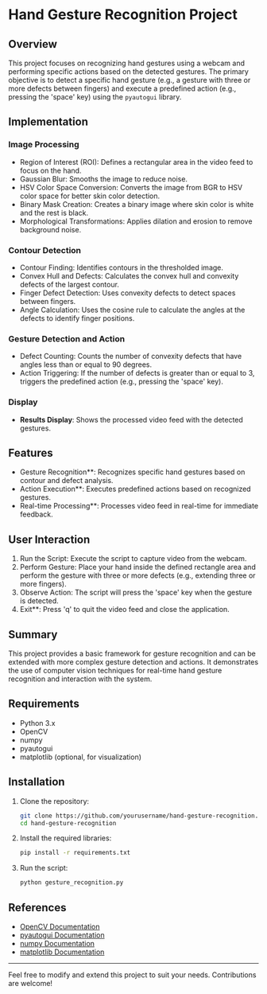 # Hand Gesture Recognition Project

## Overview

This project focuses on recognizing hand gestures using a webcam and performing specific actions based on the detected gestures. The primary objective is to detect a specific hand gesture (e.g., a gesture with three or more defects between fingers) and execute a predefined action (e.g., pressing the 'space' key) using the `pyautogui` library.

## Implementation

### Image Processing
- Region of Interest (ROI): Defines a rectangular area in the video feed to focus on the hand.
- Gaussian Blur: Smooths the image to reduce noise.
- HSV Color Space Conversion: Converts the image from BGR to HSV color space for better skin color detection.
- Binary Mask Creation: Creates a binary image where skin color is white and the rest is black.
- Morphological Transformations: Applies dilation and erosion to remove background noise.

### Contour Detection
- Contour Finding: Identifies contours in the thresholded image.
- Convex Hull and Defects: Calculates the convex hull and convexity defects of the largest contour.
- Finger Defect Detection: Uses convexity defects to detect spaces between fingers.
- Angle Calculation: Uses the cosine rule to calculate the angles at the defects to identify finger positions.

### Gesture Detection and Action
- Defect Counting: Counts the number of convexity defects that have angles less than or equal to 90 degrees.
- Action Triggering: If the number of defects is greater than or equal to 3, triggers the predefined action (e.g., pressing the 'space' key).

### Display
- **Results Display**: Shows the processed video feed with the detected gestures.

## Features
- Gesture Recognition**: Recognizes specific hand gestures based on contour and defect analysis.
- Action Execution**: Executes predefined actions based on recognized gestures.
- Real-time Processing**: Processes video feed in real-time for immediate feedback.

## User Interaction
1. Run the Script: Execute the script to capture video from the webcam.
2. Perform Gesture: Place your hand inside the defined rectangle area and perform the gesture with three or more defects (e.g., extending three or more fingers).
3. Observe Action: The script will press the 'space' key when the gesture is detected.
4. Exit**: Press 'q' to quit the video feed and close the application.

## Summary
This project provides a basic framework for gesture recognition and can be extended with more complex gesture detection and actions. It demonstrates the use of computer vision techniques for real-time hand gesture recognition and interaction with the system.

## Requirements
- Python 3.x
- OpenCV
- numpy
- pyautogui
- matplotlib (optional, for visualization)

## Installation
1. Clone the repository:
    ```sh
    git clone https://github.com/yourusername/hand-gesture-recognition.git
    cd hand-gesture-recognition
    ```

2. Install the required libraries:
    ```sh
    pip install -r requirements.txt
    ```

3. Run the script:
    ```sh
    python gesture_recognition.py
    ```

## References
- [OpenCV Documentation](https://docs.opencv.org/)
- [pyautogui Documentation](https://pyautogui.readthedocs.io/en/latest/)
- [numpy Documentation](https://numpy.org/doc/stable/)
- [matplotlib Documentation](https://matplotlib.org/stable/contents.html)

---

Feel free to modify and extend this project to suit your needs. Contributions are welcome!
